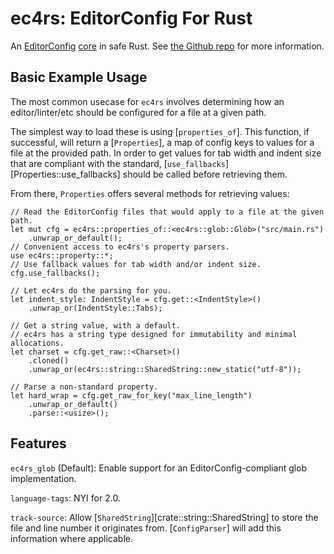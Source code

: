 # ec4rs: EditorConfig For Rust

An
[EditorConfig](https://editorconfig.org/)
[core](https://editorconfig-specification.readthedocs.io/#terminology)
in safe Rust.
See [the Github repo](https://github.com/TheDaemoness/ec4rs)
for more information.

## Basic Example Usage

The most common usecase for `ec4rs` involves
determining how an editor/linter/etc should be configured
for a file at a given path.

The simplest way to load these is using [`properties_of`].
This function, if successful, will return a [`Properties`],
a map of config keys to values for a file at the provided path.
In order to get values for tab width and indent size that are compliant
with the standard, [`use_fallbacks`][Properties::use_fallbacks]
should be called before retrieving them.

From there, `Properties` offers several methods for retrieving values:

```
// Read the EditorConfig files that would apply to a file at the given path.
let mut cfg = ec4rs::properties_of::<ec4rs::glob::Glob>("src/main.rs")
    .unwrap_or_default();
// Convenient access to ec4rs's property parsers.
use ec4rs::property::*;
// Use fallback values for tab width and/or indent size.
cfg.use_fallbacks();

// Let ec4rs do the parsing for you.
let indent_style: IndentStyle = cfg.get::<IndentStyle>()
    .unwrap_or(IndentStyle::Tabs);

// Get a string value, with a default.
// ec4rs has a string type designed for immutability and minimal allocations.
let charset = cfg.get_raw::<Charset>()
    .cloned()
    .unwrap_or(ec4rs::string::SharedString::new_static("utf-8"));

// Parse a non-standard property.
let hard_wrap = cfg.get_raw_for_key("max_line_length")
    .unwrap_or_default()
    .parse::<usize>();
```

## Features

`ec4rs_glob` (Default):
Enable support for an EditorConfig-compliant glob implementation.

`language-tags`: NYI for 2.0.

`track-source`: Allow [`SharedString`][crate::string::SharedString]
to store the file and line number it originates from.
[`ConfigParser`] will add this information where applicable.
